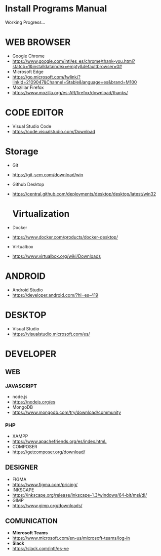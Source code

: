 # Install Programs Manual

Working Progress...

# WEB BROWSER
- Google Chrome
- https://www.google.com/intl/es_es/chrome/thank-you.html?statcb=1&installdataindex=empty&defaultbrowser=0#
- Microsoft Edge
- https://go.microsoft.com/fwlink/?linkid=2109047&Channel=Stable&language=es&brand=M100
- Mozillar Firefox
- https://www.mozilla.org/es-AR/firefox/download/thanks/

# CODE EDITOR
- Visual Studio Code
- https://code.visualstudio.com/Download

# Storage
- Git
- https://git-scm.com/download/win
- Github Desktop
- https://central.github.com/deployments/desktop/desktop/latest/win32

  # Virtualization
- Docker
- https://www.docker.com/products/docker-desktop/
- Virtualbox
- https://www.virtualbox.org/wiki/Downloads

# ANDROID
- Android Studio
- https://developer.android.com/?hl=es-419

# DESKTOP
- Visual Studio
- https://visualstudio.microsoft.com/es/

# DEVELOPER
## WEB

### JAVASCRIPT
- node.js
- https://nodejs.org/es
- MongoDB
- https://www.mongodb.com/try/download/community
### PHP
- XAMPP
- https://www.apachefriends.org/es/index.htmL
- COMPOSER
- https://getcomposer.org/download/

## DESIGNER
- FIGMA
- https://www.figma.com/pricing/
- INKSCAPE
- https://inkscape.org/release/inkscape-1.3/windows/64-bit/msi/dl/
- GIMP
- https://www.gimp.org/downloads/

## COMUNICATION
- **Microsoft Teams**
- https://www.microsoft.com/en-us/microsoft-teams/log-in
- **Slack**
- https://slack.com/intl/es-ve
